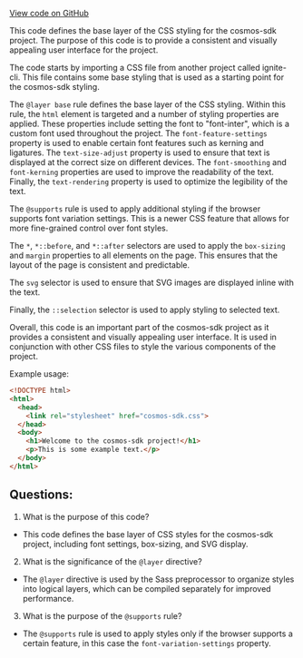 [View code on GitHub](https://github.com/cosmos/cosmos-sdk/blob/main/docs/src/css/base.css)

This code defines the base layer of the CSS styling for the cosmos-sdk project. The purpose of this code is to provide a consistent and visually appealing user interface for the project. 

The code starts by importing a CSS file from another project called ignite-cli. This file contains some base styling that is used as a starting point for the cosmos-sdk styling. 

The `@layer base` rule defines the base layer of the CSS styling. Within this rule, the `html` element is targeted and a number of styling properties are applied. These properties include setting the font to "font-inter", which is a custom font used throughout the project. The `font-feature-settings` property is used to enable certain font features such as kerning and ligatures. The `text-size-adjust` property is used to ensure that text is displayed at the correct size on different devices. The `font-smoothing` and `font-kerning` properties are used to improve the readability of the text. Finally, the `text-rendering` property is used to optimize the legibility of the text. 

The `@supports` rule is used to apply additional styling if the browser supports font variation settings. This is a newer CSS feature that allows for more fine-grained control over font styles. 

The `*`, `*::before`, and `*::after` selectors are used to apply the `box-sizing` and `margin` properties to all elements on the page. This ensures that the layout of the page is consistent and predictable. 

The `svg` selector is used to ensure that SVG images are displayed inline with the text. 

Finally, the `::selection` selector is used to apply styling to selected text. 

Overall, this code is an important part of the cosmos-sdk project as it provides a consistent and visually appealing user interface. It is used in conjunction with other CSS files to style the various components of the project. 

Example usage:

```html
<!DOCTYPE html>
<html>
  <head>
    <link rel="stylesheet" href="cosmos-sdk.css">
  </head>
  <body>
    <h1>Welcome to the cosmos-sdk project!</h1>
    <p>This is some example text.</p>
  </body>
</html>
```
## Questions: 
 1. What is the purpose of this code?
- This code defines the base layer of CSS styles for the cosmos-sdk project, including font settings, box-sizing, and SVG display.

2. What is the significance of the `@layer` directive?
- The `@layer` directive is used by the Sass preprocessor to organize styles into logical layers, which can be compiled separately for improved performance.

3. What is the purpose of the `@supports` rule?
- The `@supports` rule is used to apply styles only if the browser supports a certain feature, in this case the `font-variation-settings` property.
